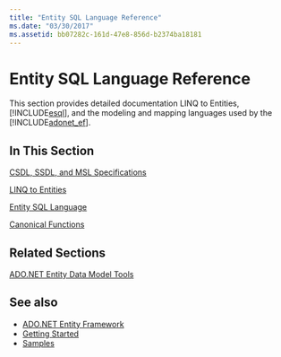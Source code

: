 ```yaml
---
title: "Entity SQL Language Reference"
ms.date: "03/30/2017"
ms.assetid: bb07282c-161d-47e8-856d-b2374ba18181
---
```

# Entity SQL Language Reference
This section provides detailed documentation LINQ to Entities, [!INCLUDE[esql](../../../../../../includes/esql-md.md)], and the modeling and mapping languages used by the [!INCLUDE[adonet_ef](../../../../../../includes/adonet-ef-md.md)].  
  
## In This Section  
 [CSDL, SSDL, and MSL Specifications](../../../../../../docs/framework/data/adonet/ef/language-reference/csdl-ssdl-and-msl-specifications.md)  
  
 [LINQ to Entities](../../../../../../docs/framework/data/adonet/ef/language-reference/linq-to-entities.md)  
  
 [Entity SQL Language](../../../../../../docs/framework/data/adonet/ef/language-reference/entity-sql-language.md)  
  
 [Canonical Functions](../../../../../../docs/framework/data/adonet/ef/language-reference/index.md)  
  
## Related Sections  
 [ADO.NET Entity Data Model Tools](https://docs.microsoft.com/previous-versions/dotnet/netframework-4.0/bb399249(v=vs.100))  
  
## See also

- [ADO.NET Entity Framework](../../../../../../docs/framework/data/adonet/ef/index.md)
- [Getting Started](../../../../../../docs/framework/data/adonet/ef/getting-started.md)
- [Samples](https://docs.microsoft.com/previous-versions/dotnet/netframework-4.0/bb738547(v=vs.100))
